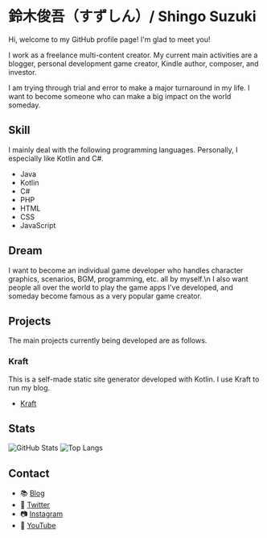 # 鈴木俊吾（すずしん）/ Shingo Suzuki

Hi, welcome to my GitHub profile page!
I'm glad to meet you!

I work as a freelance multi-content creator.
My current main activities are a blogger, personal development game creator, Kindle author, composer, and investor.

I am trying through trial and error to make a major turnaround in my life.
I want to become someone who can make a big impact on the world someday.

## Skill

I mainly deal with the following programming languages.
Personally, I especially like Kotlin and C#.

- Java
- Kotlin
- C#
- PHP
- HTML
- CSS
- JavaScript

## Dream

I want to become an individual game developer who handles character graphics, scenarios, BGM, programming, etc. all by myself.\n
I also want people all over the world to play the game apps I've developed, and someday become famous as a very popular game creator.

## Projects

The main projects currently being developed are as follows.

### Kraft

This is a self-made static site generator developed with Kotlin.
I use Kraft to run my blog.

- [Kraft](https://github.com/suzushin7/Kraft)

## Stats

![GitHub Stats](https://github-readme-stats.vercel.app/api?username=suzushin7&show_icons=true&theme=tokyonight)
![Top Langs](https://github-readme-stats.vercel.app/api/top-langs/?username=suzushin7&layout=compact&theme=tokyonight)

## Contact

- 📚️ [Blog](https://suzushinlab.com/)
- 🦜 [Twitter](https://twitter.com/suzushin7)
- 📷️ [Instagram](https://instagram.com/suzushin7.lifechallenge)
- 🎥 [YouTube](https://youtube.com/@suzushin7.lifechallenge)
